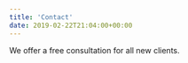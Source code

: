 ```yaml
---
title: 'Contact'
date: 2019-02-22T21:04:00+00:00
---
```


We offer a free consultation for all new clients.
